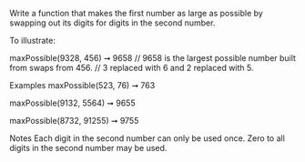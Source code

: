 Write a function that makes the first number as large as possible by swapping out its digits for digits in the second number.

To illustrate:

maxPossible(9328, 456) ➞ 9658
// 9658 is the largest possible number built from swaps from 456.
// 3 replaced with 6 and 2 replaced with 5.

Examples
maxPossible(523, 76) ➞ 763

maxPossible(9132, 5564) ➞ 9655

maxPossible(8732, 91255) ➞ 9755

Notes
Each digit in the second number can only be used once.
Zero to all digits in the second number may be used.
